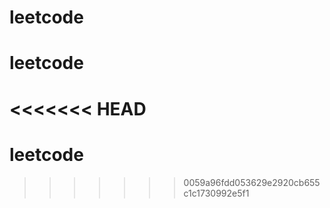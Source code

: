 # leetcode
# leetcode
<<<<<<< HEAD
=======
# leetcode
>>>>>>> 0059a96fdd053629e2920cb655c1c1730992e5f1
